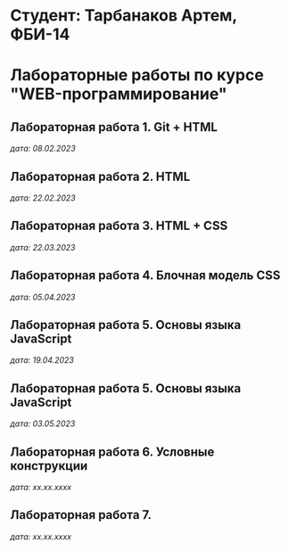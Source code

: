 # Студент: Тарбанаков Артем, ФБИ-14

# Лабораторные работы по курсе "WEB-программирование"

## Лабораторная работа 1. Git + HTML

*дата: 08.02.2023*

## Лабораторная работа 2. HTML

*дата: 22.02.2023*

## Лабораторная работа 3. HTML + CSS

*дата: 22.03.2023*

## Лабораторная работа 4. Блочная модель CSS

*дата: 05.04.2023*
 
## Лабораторная работа 5. Основы языка JavaScript 

*дата: 19.04.2023*

## Лабораторная работа 5. Основы языка JavaScript 

*дата: 03.05.2023*

## Лабораторная работа 6. Условные конструкции

*дата: xx.xx.xxxx*

## Лабораторная работа 7. 

*дата: xx.xx.xxxx*
 
